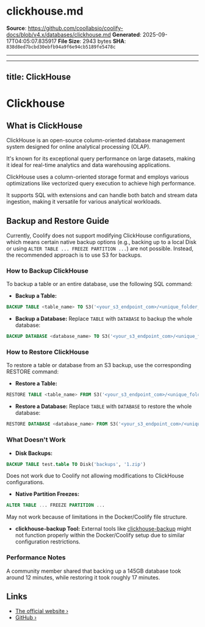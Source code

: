 # clickhouse.md

**Source**: https://github.com/coollabsio/coolify-docs/blob/v4.x/databases/clickhouse.md
**Generated**: 2025-09-17T04:05:07.835917
**File Size**: 2943 bytes
**SHA**: `838d8ed7bcbd30ebfb94a9f6e94cb5189fe5478c`

---

---
title: ClickHouse
---


# Clickhouse

 <ZoomableImage src="/docs/images/database-logos/clickhouse.webp" />


## What is ClickHouse
ClickHouse is an open-source column-oriented database management system designed for online analytical processing (OLAP). 

It's known for its exceptional query performance on large datasets, making it ideal for real-time analytics and data warehousing applications.

ClickHouse uses a column-oriented storage format and employs various optimizations like vectorized query execution to achieve high performance. 

It supports SQL with extensions and can handle both batch and stream data ingestion, making it versatile for various analytical workloads.


## Backup and Restore Guide
Currently, Coolify does not support modifying ClickHouse configurations, which means certain native backup options (e.g., backing up to a local Disk or using `ALTER TABLE ... FREEZE PARTITION ...`) are not possible. Instead, the recommended approach is to use S3 for backups.


### How to Backup ClickHouse
To backup a table or an entire database, use the following SQL command:

- **Backup a Table:**
```sql
BACKUP TABLE <table_name> TO S3('<your_s3_endpoint_com>/<unique_folder_for_table_backup>', '<s3_access_key>', '<s3_secret_key>')
```

- **Backup a Database:**
Replace `TABLE` with `DATABASE` to backup the whole database:

```sql
BACKUP DATABASE <database_name> TO S3('<your_s3_endpoint_com>/<unique_folder_for_database_backup>', '<s3_access_key>', '<s3_secret_key>')
```


### How to Restore ClickHouse
To restore a table or database from an S3 backup, use the corresponding RESTORE command:

- **Restore a Table:**
```sql
RESTORE TABLE <table_name> FROM S3('<your_s3_endpoint_com>/<unique_folder_from_table_backup>', '<s3_access_key>', '<s3_secret_key>')
```

- **Restore a Database:**
Replace `TABLE` with `DATABASE` to restore the whole database:

```sql
RESTORE DATABASE <database_name> FROM S3('<your_s3_endpoint_com>/<unique_folder_from_database_backup>', '<s3_access_key>', '<s3_secret_key>')
```


### What Doesn't Work
- **Disk Backups:**

```sql
BACKUP TABLE test.table TO Disk('backups', '1.zip')
```
Does not work due to Coolify not allowing modifications to ClickHouse configurations.

- **Native Partition Freezes:** 

```sql
ALTER TABLE ... FREEZE PARTITION ...
```
May not work because of limitations in the Docker/Coolify file structure.

- **clickhouse-backup Tool:**
External tools like [clickhouse-backup](https://github.com/Altinity/clickhouse-backup?utm_source=coolify.io) might not function properly within the Docker/Coolify setup due to similar configuration restrictions.


### Performance Notes
A community member shared that backing up a 145GB database took around 12 minutes, while restoring it took roughly 17 minutes.


## Links

- [The official website ›](https://clickhouse.com/?utm_source=coolify.io)
- [GitHub ›](https://github.com/ClickHouse/ClickHouse?utm_source=coolify.io)

